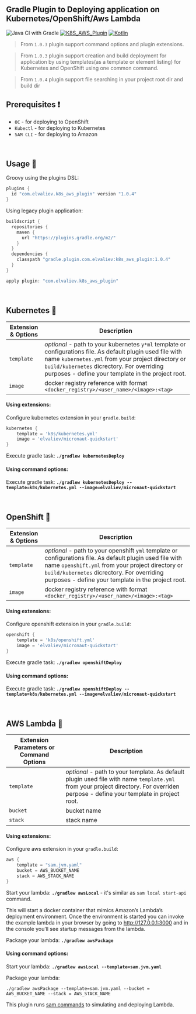 ## Gradle Plugin to Deploying application on Kubernetes/OpenShift/Aws Lambda
![Java CI with Gradle](https://github.com/ElinaValieva/micronaut-quickstarts/workflows/Java%20CI%20with%20Gradle/badge.svg)
[![K8S_AWS_Plugin](https://img.shields.io/badge/gradle%20plugin-1.0.4-blue.svg)](https://plugins.gradle.org/plugin/com.elvaliev.k8s_aws_plugin)
[![Kotlin](https://img.shields.io/badge/Kotlin-1.3.72-orange.svg) ](https://kotlinlang.org/)

> From `1.0.3` plugin support command options and plugin extensions. 

> From `1.0.3` plugin support creation and build deployment for application by using templates(as a template or element listing) for Kubernetes and OpenShift using one common command. 

> From `1.0.4` plugin support file searching in your project root dir and build dir

## Prerequisites :exclamation:
- `OC` - for deploying to OpenShift
- `Kubectl` - for deploying to Kubernetes
- `SAM CLI` - for deploying to Amazon

&nbsp;
## Usage :hammer:
Groovy using the plugins DSL:
```groovy
plugins {
  id "com.elvaliev.k8s_aws_plugin" version "1.0.4"
}
```

Using legacy plugin application:
```groovy
buildscript {
  repositories {
    maven {
      url "https://plugins.gradle.org/m2/"
    }
  }
  dependencies {
    classpath "gradle.plugin.com.elvaliev:k8s_aws_plugin:1.0.4"
  }
}

apply plugin: "com.elvaliev.k8s_aws_plugin"
```
&nbsp;
## Kubernetes :triangular_flag_on_post:

|Extension & Options|Description|
|--|--|
|`template`|*optional* - path to your kubernetes `y*ml` template or configurations file. As default plugin used file with name `kubernetes.yml` from your project directory or `build/kubernetes` dicrectory. For overriding purposes - define your template in the project root.|
|`image`|docker registry reference with format `<docker_registry>/<user_name>/<image>:<tag>`|

#### Using extensions:
Configure kubernetes extension in your `gradle.build`:
```groovy
kubernetes {
    template = 'k8s/kubernetes.yml'
    image = 'elvaliev/micronaut-quickstart'
}
```
Execute gradle task: **`./gradlew kubernetesDeploy`**

#### Using command options:
Execute gradle task: **`./gradlew kubernetesDeploy --template=k8s/kubernetes.yml --image=elvaliev/micronaut-quickstart`**

&nbsp;
## OpenShift :triangular_flag_on_post:

|Extension & Options|Description|
|--|--|
|`template`|*optional* - path to your openshift `yml` template or configurations file. As default plugin used file with name `openshift.yml` from your project directory or `build/kubernetes` dicrectory. For overriding purposes - define your template in the project root.|
|`image`|docker registry reference with format `<docker_registry>/<user_name>/<image>:<tag>`|

#### Using extensions:
Configure openshift extension in your `gradle.build`:
```groovy
openshift {
    template = 'k8s/openshift.yml'
    image = 'elvaliev/micronaut-quickstart'
}
```
Execute gradle task: **`./gradlew openshiftDeploy`**

#### Using command options:
Execute gradle task: **`./gradlew openshiftDeploy --template=k8s/kubernetes.yml --image=elvaliev/micronaut-quickstart`**

&nbsp;
## AWS Lambda :triangular_flag_on_post:

|Extension Parameters or Command Options|Description|
|--|--|
|`template`|*optional* - path to your template. As default plugin used file with name `template.yml` from your project directory. For overriden perpose - define your template in project root.|
|`bucket`|bucket name|
|`stack`|stack name|

#### Using extensions:
Configure aws extension in your `gradle.build`:
```groovy
aws {
    template = "sam.jvm.yaml"
    bucket = AWS_BUCKET_NAME
    stack = AWS_STACK_NAME
}
```
Start your lambda: **`./gradlew awsLocal`** - it's similar as `sam local start-api` command. 

This will start a docker container that mimics Amazon’s Lambda’s deployment environment. Once the environment is started you can invoke the example lambda in your browser by going to http://127.0.0.1:3000 and in the console you’ll see startup messages from the lambda.

Package your lambda: **`./gradlew awsPackage`**

#### Using command options:
Start your lambda: **`./gradlew awsLocal --template=sam.jvm.yaml`**

Package your lambda: 
```
./gradlew awsPackage --template=sam.jvm.yaml --bucket = AWS_BUCKET_NAME --stack = AWS_STACK_NAME
```

This plugin runs [sam commands](https://quarkus.io/guides/amazon-lambda-http) to simulating and deploying Lambda.
